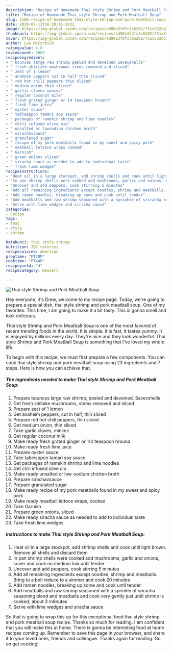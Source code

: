 ```yaml
---
description: "Recipe of Homemade Thai style Shrimp and Pork Meatball Soup"
title: "Recipe of Homemade Thai style Shrimp and Pork Meatball Soup"
slug: 1106-recipe-of-homemade-thai-style-shrimp-and-pork-meatball-soup
date: 2020-07-12T16:28:15.013Z
image: https://img-global.cpcdn.com/recipes/ad90a3fdfc3a5202/751x532cq70/thai-style-shrimp-and-pork-meatball-soup-recipe-main-photo.jpg
thumbnail: https://img-global.cpcdn.com/recipes/ad90a3fdfc3a5202/751x532cq70/thai-style-shrimp-and-pork-meatball-soup-recipe-main-photo.jpg
cover: https://img-global.cpcdn.com/recipes/ad90a3fdfc3a5202/751x532cq70/thai-style-shrimp-and-pork-meatball-soup-recipe-main-photo.jpg
author: Lou McCormick
ratingvalue: 4.8
reviewcount: 5003
recipeingredient:
- " bounces large raw shrimp peeled and deveined Savevshells"
- " fresh shiitake mushrooms stems removed and sliced"
- " zest of 1 lemon"
- " anaheim peppers cut in half thin sliced"
- " red hot chili peppers thin sliced"
- " medium onion thin sliced"
- " garlic cloves mincec"
- " regular coconut milk"
- " fresh grated ginger or 14 teaspoon hround"
- " fresh lime juice"
- " oyster sauce"
- " tablesppon tamari soy sauce"
- " packages of ramekin shrimp and lime noodles"
- " chili infused olive oio"
- " unsalted or lowsodium chicken broth"
- " sirachavsauce"
- " granulated sugar"
- " recipe of my pork meatballs found in my sweet and spicy pork"
- " meatball lettece wraps cooked"
- " Garnish"
- " green onions sliced"
- " siracha sauce as needed to add to individual taste"
- " fresh lime wedges"
recipeinstructions:
- "Heat oil in a large stockpot, add shrimp shells and cook until light brown. Remove all shells and discard them"
- "In pan shrimp shells were cooked add mushrooms, garlic and onions, cover and cook on medium low until tender"
- "Uncover and add peppers, cook stirring 5 minutes"
- "Add all remaining ingredients except noodles, shrimp and meatballs. Bring to a boil reduce to a simmer and cook 20 minutes"
- "Add ramen noodles, breaking up some and cook until tender"
- "Add meatballs and raw shrimp seasoned with a sprinkle of sriracha seasoning blend and meatballs and cook very gently just until shrimp is cooked, about 3 m8nutes"
- "Serve with lime wedges and siracha sauce"
categories:
- Recipe
tags:
- thai
- style
- shrimp

katakunci: thai style shrimp 
nutrition: 207 calories
recipecuisine: American
preptime: "PT28M"
cooktime: "PT44M"
recipeyield: "4"
recipecategory: Dessert

---
```



![Thai style Shrimp and Pork Meatball Soup](https://img-global.cpcdn.com/recipes/ad90a3fdfc3a5202/751x532cq70/thai-style-shrimp-and-pork-meatball-soup-recipe-main-photo.jpg)

Hey everyone, it's Drew, welcome to my recipe page. Today, we're going to prepare a special dish, thai style shrimp and pork meatball soup. One of my favorites. This time, I am going to make it a bit tasty. This is gonna smell and look delicious.



Thai style Shrimp and Pork Meatball Soup is one of the most favored of recent trending foods in the world. It is simple, it is fast, it tastes yummy. It is enjoyed by millions every day. They're nice and they look wonderful. Thai style Shrimp and Pork Meatball Soup is something that I've loved my whole life.


To begin with this recipe, we must first prepare a few components. You can cook thai style shrimp and pork meatball soup using 23 ingredients and 7 steps. Here is how you can achieve that.

<!--inarticleads1-->

##### The ingredients needed to make Thai style Shrimp and Pork Meatball Soup:

1. Prepare  bounces large raw shrimp, peeled and deveined. Savevshells
1. Get  fresh shiitake mushrooms, stems removed and sliced
1. Prepare  zest of 1 lemon
1. Get  anaheim peppers, cut in half, thin sliced
1. Prepare  red hot chili peppers, thin sliced
1. Get  medium onion, thin sliced
1. Take  garlic cloves, mincec
1. Get  regular coconut milk
1. Make ready  fresh grated ginger or 1/4 teaspoon hround
1. Make ready  fresh lime juice
1. Prepare  oyster sauce
1. Take  tablesppon tamari soy sauce
1. Get  packages of ramekin shrimp and lime noodles
1. Get  chili infused olive oio
1. Make ready  unsalted or low-sodium chicken broth
1. Prepare  sirachavsauce
1. Prepare  granulated sugar
1. Make ready  recipe of my pork meatballs found in my sweet and spicy pork
1. Make ready  meatball lettece wraps, cooked
1. Take  Garnish
1. Prepare  green onions, sliced
1. Make ready  siracha sauce as needed to add to individual taste
1. Take  fresh lime wedges




<!--inarticleads2-->

##### Instructions to make Thai style Shrimp and Pork Meatball Soup:

1. Heat oil in a large stockpot, add shrimp shells and cook until light brown. Remove all shells and discard them
1. In pan shrimp shells were cooked add mushrooms, garlic and onions, cover and cook on medium low until tender
1. Uncover and add peppers, cook stirring 5 minutes
1. Add all remaining ingredients except noodles, shrimp and meatballs. Bring to a boil reduce to a simmer and cook 20 minutes
1. Add ramen noodles, breaking up some and cook until tender
1. Add meatballs and raw shrimp seasoned with a sprinkle of sriracha seasoning blend and meatballs and cook very gently just until shrimp is cooked, about 3 m8nutes
1. Serve with lime wedges and siracha sauce




So that is going to wrap this up for this exceptional food thai style shrimp and pork meatball soup recipe. Thanks so much for reading. I am confident that you will make this at home. There is gonna be interesting food at home recipes coming up. Remember to save this page in your browser, and share it to your loved ones, friends and colleague. Thanks again for reading. Go on get cooking!
